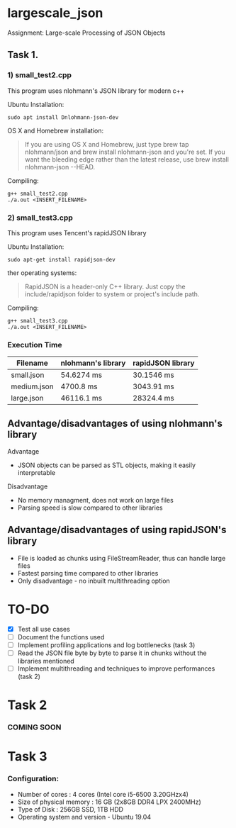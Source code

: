 # largescale_json
Assignment: Large-scale Processing of JSON Objects

## Task 1.
### 1) small_test2.cpp

This program uses nlohmann's JSON library for modern c++

Ubuntu Installation:
```
sudo apt install Dnlohmann-json-dev
```
OS X and Homebrew installation:

> If you are using OS X and Homebrew, just type brew tap nlohmann/json and brew install nlohmann-json and you're set. If you want the bleeding edge rather than the latest release, use brew install nlohmann-json --HEAD.

Compiling:
```
g++ small_test2.cpp
./a.out <INSERT_FILENAME>
```

### 2) small_test3.cpp

This program uses Tencent's rapidJSON library 

Ubuntu Installation:
```
sudo apt-get install rapidjson-dev
```
ther operating systems:

> RapidJSON is a header-only C++ library. Just copy the include/rapidjson folder to system or project's include path.



Compiling:
```
g++ small_test3.cpp
./a.out <INSERT_FILENAME>
```

### Execution Time

| Filename | nlohmann's library | rapidJSON library | 
| -------- | ------------------ | ----------------- |
| small.json | 54.6274 ms | 30.1546 ms |
| medium.json | 4700.8 ms | 3043.91 ms |
| large.json | 46116.1 ms | 28324.4 ms |

## Advantage/disadvantages of using nlohmann's library
Advantage
- JSON objects can be parsed as STL objects, making it easily interpretable

Disadvantage
- No memory managment, does not work on large files
- Parsing speed is slow compared to other libraries

## Advantage/disadvantages of using rapidJSON's library
- File is loaded as chunks using FileStreamReader, thus can handle large files
- Fastest parsing time compared to other libraries
- Only disadvantage - no inbuilt multithreading option

# TO-DO
- [x] Test all use cases
- [ ] Document the functions used
- [ ] Implement profiling applications and log bottlenecks (task 3)
- [ ] Read the JSON file byte by byte to parse it in chunks without the libraries mentioned
- [ ] Implement multithreading and techniques to improve performances (task 2)

# Task 2
### COMING SOON

# Task 3
### Configuration:
- Number of cores : 4 cores (Intel core i5-6500 3.20GHzx4)
- Size of physical memory : 16 GB (2x8GB DDR4 LPX 2400MHz)
- Type of Disk : 256GB SSD, 1TB HDD
- Operating system and version - Ubuntu 19.04



